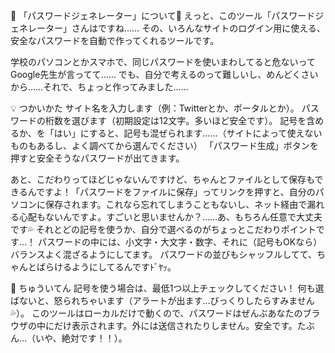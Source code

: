 🌸 「パスワードジェネレーター」について🌸
えっと、このツール「パスワードジェネレーター」さんはですね……
その、いろんなサイトのログイン用に使える、安全なパスワードを自動で作ってくれるツールです。

学校のパソコンとかスマホで、同じパスワードを使いまわしてると危ないってGoogle先生が言ってて……
でも、自分で考えるのって難しいし、めんどくさいから……それで、ちょっと作ってみました……

💡 つかいかた
サイト名を入力します（例：Twitterとか、ポータルとか）。
パスワードの桁数を選びます（初期設定は12文字。多いほど安全です）。
記号を含めるか、を「はい」にすると、記号も混ぜられます……（サイトによって使えないものもあるし、よく調べてから選んでください）
「パスワード生成」ボタンを押すと安全そうなパスワードが出てきます。

あと、こだわりってほどじゃないんですけど、ちゃんとファイルとして保存もできるんですよ！「パスワードをファイルに保存」ってリンクを押すと、自分のパソコンに保存されます。これなら忘れてしまうこともないし、ネット経由で漏れる心配もないんですよ。すごいと思いませんか？……あ、もちろん任意で大丈夫です💦
それとどの記号を使うか、自分で選べるのがちょっとこだわりポイントです…！
パスワードの中には、小文字・大文字・数字、それに（記号もOKなら）バランスよく混ざるようにしてます。
パスワードの並びもシャッフルしてて、ちゃんとばらけるようにしてるんですﾄﾞﾔｯ。

📝 ちゅういてん
記号を使う場合は、最低1つ以上チェックしてください！ 何も選ばないと、怒られちゃいます（アラートが出ます…びっくりしたらすみません💦）。
このツールはローカルだけで動くので、パスワードはぜんぶあなたのブラウザの中にだけ表示されます。外には送信されたりしません。安全です。たぶん…（いや、絶対です！！）。
